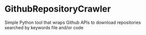 # GithubRepositoryCrawler
Simple Python tool that wraps Github APIs to download repositories searched by keywords file and/or code
